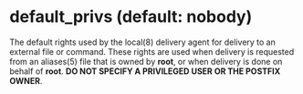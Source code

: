 # default_privs (default: nobody)

The default rights used by the local(8) delivery agent for delivery
to an external file or command. These rights are used when delivery
is requested from an aliases(5) file that is owned by **root**, or
when delivery is done on behalf of **root**. **DO NOT SPECIFY A
PRIVILEGED USER OR THE POSTFIX OWNER**.



